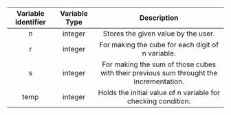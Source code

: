 |Variable Identifier|Variable Type|Description|
|:----:|:----:|:----:|
|n|integer|Stores the given value by the user.|
|r|integer|For making the cube for each digit of n variable.|
|s|integer|For making the sum of those cubes with their previous sum throught the incrementation.|
|temp|integer|Holds the initial value of n variable for checking condition.|